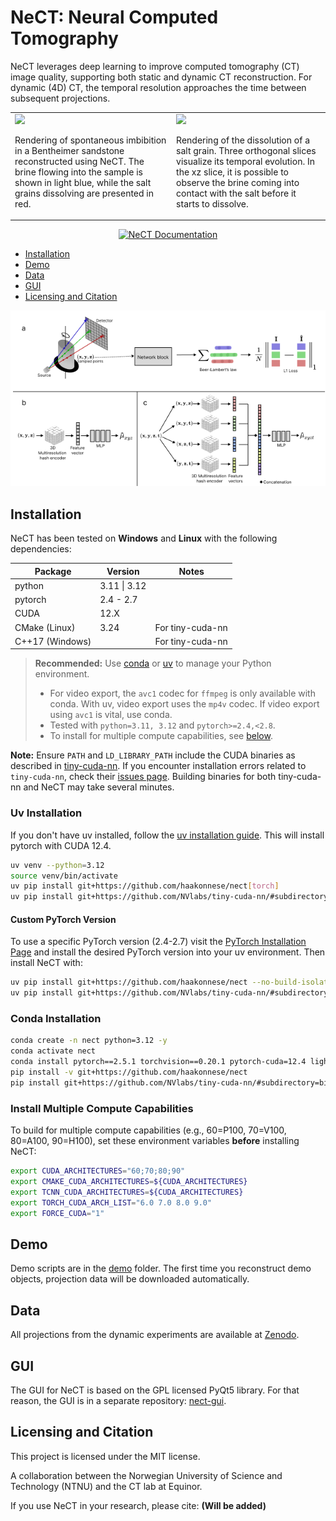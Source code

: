 # NeCT: Neural Computed Tomography

NeCT leverages deep learning to improve computed tomography (CT) image quality, supporting both static and dynamic CT reconstruction. For dynamic (4D) CT, the temporal resolution approaches the time between subsequent projections.
<table>
  <tr>
    <td>
      <img src="docs/images/showcase1.gif" width="480">
      <p>
        Rendering of spontaneous imbibition in a Bentheimer sandstone reconstructed using NeCT. The brine flowing into the sample is shown in light blue, while the salt grains dissolving are presented in red.
      </p>
    </td>
    <td>
        <img src="docs/images/showcase2.gif" width="480">
      <p>
        Rendering of the dissolution of a salt grain. Three orthogonal slices visualize its temporal evolution. In the xz slice, it is possible to observe the brine coming into contact with the salt before it starts to dissolve.
      </p>
    </td>
  </tr>
</table>

<p align="center">
    <a href="https://haakonnese.github.io/nect/" target="_blank">
        <img src="https://img.shields.io/badge/NeCT%20Documentation-blueviolet?style=for-the-badge&logo=readthedocs" alt="NeCT Documentation"/>
    </a>
</p>

- [Installation](#installation)
- [Demo](#demo)
- [Data](#data)
- [GUI](#gui)
- [Licensing and Citation](#licensing-and-citation)

![NeCT Reconstruction Pipeline](docs/images/pipeline.png)

## Installation

NeCT has been tested on **Windows** and **Linux** with the following dependencies:

| Package         | Version           | Notes              |
|-----------------|-------------------|--------------------|
| python          | 3.11 \| 3.12      |                    |
| pytorch         | 2.4 - 2.7         |                    |
| CUDA            | 12.X              |                    |
| CMake (Linux)   | 3.24              | For tiny-cuda-nn   |
| C++17 (Windows) |                   | For tiny-cuda-nn   |

> **Recommended:** Use [conda](https://docs.anaconda.com/free/anaconda/install/) or [uv](https://docs.astral.sh/uv/getting-started/installation/) to manage your Python environment.
>
> - For video export, the `avc1` codec for `ffmpeg` is only available with conda. With uv, video export uses the `mp4v` codec. If video export using `avc1` is vital, use conda.
> - Tested with `python=3.11, 3.12` and `pytorch>=2.4,<2.8`.
> - To install for multiple compute capabilities, see [below](#install-multiple-compute-capabilities).

**Note:** Ensure `PATH` and `LD_LIBRARY_PATH` include the CUDA binaries as described in [tiny-cuda-nn](https://github.com/NVlabs/tiny-cuda-nn/). If you encounter installation errors related to `tiny-cuda-nn`, check their [issues page](https://github.com/NVlabs/tiny-cuda-nn/issues). Building binaries for both tiny-cuda-nn and NeCT may take several minutes.

### Uv Installation

If you don't have uv installed, follow the [uv installation guide](https://docs.astral.sh/uv/getting-started/installation/). This will install pytorch with CUDA 12.4.

```bash
uv venv --python=3.12
source venv/bin/activate
uv pip install git+https://github.com/haakonnese/nect[torch]
uv pip install git+https://github.com/NVlabs/tiny-cuda-nn/#subdirectory=bindings/torch --no-build-isolation
```

#### Custom PyTorch Version

To use a specific PyTorch version (2.4-2.7) visit the [PyTorch Installation Page](https://pytorch.org/get-started/locally/) and install the desired PyTorch version into your uv environment. Then install NeCT with:

```bash
uv pip install git+https://github.com/haakonnese/nect --no-build-isolation-package torch
uv pip install git+https://github.com/NVlabs/tiny-cuda-nn/#subdirectory=bindings/torch --no-build-isolation
```

### Conda Installation

```bash
conda create -n nect python=3.12 -y
conda activate nect
conda install pytorch==2.5.1 torchvision==0.20.1 pytorch-cuda=12.4 lightning==2.1 conda-forge::opencv -c pytorch -c nvidia -c conda-forge -y
pip install -v git+https://github.com/haakonnese/nect
pip install git+https://github.com/NVlabs/tiny-cuda-nn/#subdirectory=bindings/torch
```

### Install Multiple Compute Capabilities

To build for multiple compute capabilities (e.g., 60=P100, 70=V100, 80=A100, 90=H100), set these environment variables **before** installing NeCT:

```bash
export CUDA_ARCHITECTURES="60;70;80;90"
export CMAKE_CUDA_ARCHITECTURES=${CUDA_ARCHITECTURES}
export TCNN_CUDA_ARCHITECTURES=${CUDA_ARCHITECTURES}
export TORCH_CUDA_ARCH_LIST="6.0 7.0 8.0 9.0"
export FORCE_CUDA="1"
```

## Demo

Demo scripts are in the [demo](./demo/) folder. The first time you reconstruct demo objects, projection data will be downloaded automatically.

## Data

All projections from the dynamic experiments are available at [Zenodo](https://zenodo.org/records/16448474).

## GUI

The GUI for NeCT is based on the GPL licensed PyQt5 library. For that reason, the GUI is in a separate repository: [nect-gui](https://github.com/haakonnese/nect-gui).

## Licensing and Citation

This project is licensed under the MIT license.

A collaboration between the Norwegian University of Science and Technology (NTNU) and the CT lab at Equinor.

If you use NeCT in your research, please cite: **(Will be added)**
